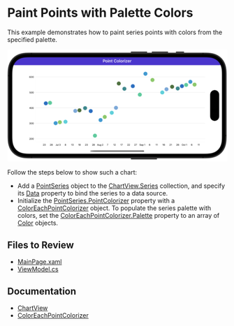 # Paint Points with Palette Colors

This example demonstrates how to paint series points with colors from the specified palette.

![Color each series point](./img/chart-color-each-point.png)

Follow the steps below to show such a chart:

* Add a [PointSeries](https://docs.devexpress.com/MAUI/DevExpress.Maui.Charts.PointSeries) object to the [ChartView.Series](https://docs.devexpress.com/MAUI/DevExpress.Maui.Charts.ChartView.Series) collection, and specify its [Data](https://docs.devexpress.com/MAUI/DevExpress.Maui.Charts.XYSeries.Data) property to bind the series to a data source.
* Initialize the [PointSeries.PointColorizer](https://docs.devexpress.com/MAUI/DevExpress.Maui.Charts.PointSeries.PointColorizer) property with a [ColorEachPointColorizer](https://docs.devexpress.com/MAUI/DevExpress.Maui.Charts.ColorEachPointColorizer) object. To populate the series palette with colors, set the [ColorEachPointColorizer.Palette](https://docs.devexpress.com/MAUI/DevExpress.Maui.Charts.ColorEachPointColorizer.Palette) property to an array of [Color](https://learn.microsoft.com/en-us/dotnet/api/microsoft.maui.graphics.color?view=net-maui-7.0) objects. 

<!-- default file list -->
## Files to Review

* [MainPage.xaml](./MainPage.xaml)
* [ViewModel.cs](./ViewModel.cs)
<!-- default file list end -->

## Documentation

* [ChartView](https://docs.devexpress.com/MAUI/DevExpress.Maui.Charts.ChartView)
* [ColorEachPointColorizer](https://docs.devexpress.com/MAUI/DevExpress.Maui.Charts.ColorEachPointColorizer)
